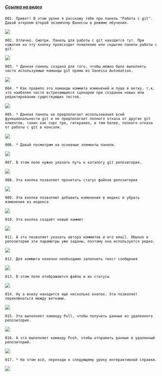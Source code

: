 ﻿##### [Ссылка на видео](https://youtu.be/tz-4dQGbNTU)

	001. Привет! В этом уроке я расскажу тебе про панель "Работа с git". Давай откроем второй экземпляр Ванессы в режиме обучения.

![](https://vanessa-files.do.bit-erp.ru/Doc/1.2.040.1/MD/Глава02/images/000_ОписаниеПанелиРаботаСGit.png)

	002. Отлично. Смотри. Панель для работы с git находится тут. При нажатии на эту кнопку происходит появление или скрытие панели работы с git.

![](https://vanessa-files.do.bit-erp.ru/Doc/1.2.040.1/MD/Глава02/images/004_ОписаниеПанелиРаботаСGit.png)

	003. * Данная панель создана для того, чтобы можно было выполнять часто используемые команды git прямо из Vanessa Automation.

![](https://vanessa-files.do.bit-erp.ru/Doc/1.2.040.1/MD/Глава02/images/008_ОписаниеПанелиРаботаСGit.png)

	004. * Как правило это команды коммита изменений и пуша в ветку, т.к. это наиболее часто встречающиеся сценарии при создании новых или редактировании существующих тестов.

![](https://vanessa-files.do.bit-erp.ru/Doc/1.2.040.1/MD/Глава02/images/009_ОписаниеПанелиРаботаСGit.png)

	005. * Данная панель не предполагает использования всей функциональности git и не предполагает полного отказа от других git клиентов, таких как сорс три, гиткракен, и тем более, полного отказа от работы с git в консоли.

![](https://vanessa-files.do.bit-erp.ru/Doc/1.2.040.1/MD/Глава02/images/010_ОписаниеПанелиРаботаСGit.png)

	006. * Давай посмотрим на основные элементы панели.

![](https://vanessa-files.do.bit-erp.ru/Doc/1.2.040.1/MD/Глава02/images/011_ОписаниеПанелиРаботаСGit.png)

	007. В этом поле нужно указать путь к каталогу git репозитория.

![](https://vanessa-files.do.bit-erp.ru/Doc/1.2.040.1/MD/Глава02/images/014_ОписаниеПанелиРаботаСGit.png)

	008. Эта кнопка позволяет прочитать статус файлов репозитория

![](https://vanessa-files.do.bit-erp.ru/Doc/1.2.040.1/MD/Глава02/images/019_ОписаниеПанелиРаботаСGit.png)

	009. Эти кнопки позволяют добавить изменения в индекс и убрать изменения из индекса

![](https://vanessa-files.do.bit-erp.ru/Doc/1.2.040.1/MD/Глава02/images/024_ОписаниеПанелиРаботаСGit.png)

	010. Эта кнопка создаёт новый коммит

![](https://vanessa-files.do.bit-erp.ru/Doc/1.2.040.1/MD/Глава02/images/029_ОписаниеПанелиРаботаСGit.png)

	011. А эта позволяет указать автора коммитов и его email. Обычно в репозитории эти параметры уже заданы, поэтому она используется редко.

![](https://vanessa-files.do.bit-erp.ru/Doc/1.2.040.1/MD/Глава02/images/034_ОписаниеПанелиРаботаСGit.png)

	012. Для коммита конечно необходимо заполнить текст сообщения

![](https://vanessa-files.do.bit-erp.ru/Doc/1.2.040.1/MD/Глава02/images/039_ОписаниеПанелиРаботаСGit.png)

	013. В этом поле отображаются файлы и их статусы

![](https://vanessa-files.do.bit-erp.ru/Doc/1.2.040.1/MD/Глава02/images/047_ОписаниеПанелиРаботаСGit.png)

	014. Ну а внизу находится ещё несколько кнопок. Эта позволяет переключаться между ветками.

![](https://vanessa-files.do.bit-erp.ru/Doc/1.2.040.1/MD/Глава02/images/052_ОписаниеПанелиРаботаСGit.png)

	015. Эта выполняет команду Pull, чтобы получить данные из удаленного репозитория.

![](https://vanessa-files.do.bit-erp.ru/Doc/1.2.040.1/MD/Глава02/images/057_ОписаниеПанелиРаботаСGit.png)

	016. А эта выполняет команду Push, чтобы отправить данные в удаленный репозиторий.

![](https://vanessa-files.do.bit-erp.ru/Doc/1.2.040.1/MD/Глава02/images/062_ОписаниеПанелиРаботаСGit.png)

	017. * На этом всё, переходи к следующему уроку интерактивной справки.

![](https://vanessa-files.do.bit-erp.ru/Doc/1.2.040.1/MD/Глава02/images/065_ОписаниеПанелиРаботаСGit.png)
